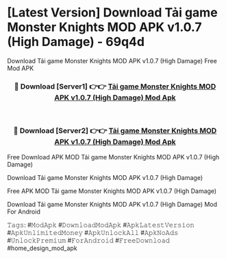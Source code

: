 # [Latest Version] Download Tải game Monster Knights MOD APK v1.0.7 (High Damage) - 69q4d

Download Tải game Monster Knights MOD APK v1.0.7 (High Damage) Free Mod APK

<div align="center">
<h3>🔴 Download [Server1] 👉👉 <a href="https://apk-comot.site?title=Tải_game_Monster_Knights_MOD_APK_v1.0.7_(High_Damage)">Tải game Monster Knights MOD APK v1.0.7 (High Damage) Mod Apk</a></h3><br>

<h3>🔴 Download [Server2] 👉👉 <a href="https://apk-comot.site?title=Tải_game_Monster_Knights_MOD_APK_v1.0.7_(High_Damage)">Tải game Monster Knights MOD APK v1.0.7 (High Damage) Mod Apk</a></h3>
</div>


Free Download APK MOD Tải game Monster Knights MOD APK v1.0.7 (High Damage)

Download Tải game Monster Knights MOD APK v1.0.7 (High Damage) 

Free APK MOD Tải game Monster Knights MOD APK v1.0.7 (High Damage) 

Download Tải game Monster Knights MOD APK v1.0.7 (High Damage) Mod For Android

𝚃𝚊𝚐𝚜: #𝙼𝚘𝚍𝙰𝚙𝚔 #𝙳𝚘𝚠𝚗𝚕𝚘𝚊𝚍𝙼𝚘𝚍𝙰𝚙𝚔 #𝙰𝚙𝚔𝙻𝚊𝚝𝚎𝚜𝚝𝚅𝚎𝚛𝚜𝚒𝚘𝚗 #𝙰𝚙𝚔𝚄𝚗𝚕𝚒𝚖𝚒𝚝𝚎𝚍𝙼𝚘𝚗𝚎𝚢 #𝙰𝚙𝚔𝚄𝚗𝚕𝚘𝚌𝚔𝙰𝚕𝚕 #𝙰𝚙𝚔𝙽𝚘𝙰𝚍𝚜 #𝚄𝚗𝚕𝚘𝚌𝚔𝙿𝚛𝚎𝚖𝚒𝚞𝚖 #𝙵𝚘𝚛𝙰𝚗𝚍𝚛𝚘𝚒𝚍 #𝙵𝚛𝚎𝚎𝙳𝚘𝚠𝚗𝚕𝚘𝚊𝚍 #home_design_mod_apk